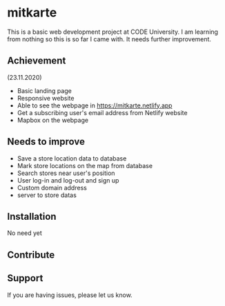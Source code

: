 # mitkarte
This is a basic web development project at CODE University.
I am learning from nothing so this is so far I came with. It needs further improvement. 


Achievement
------------
(23.11.2020)
- Basic landing page
- Responsive website
- Able to see the webpage in https://mitkarte.netlify.app
- Get a subscribing user's email address from Netlify website
- Mapbox on the webpage


Needs to improve
----------------
- Save a store location data to database
- Mark store locations on the map from database
- Search stores near user's position
- User log-in and log-out and sign up
- Custom domain address
- server to store datas



Installation
------------

No need yet

Contribute
----------



Support
-------

If you are having issues, please let us know.

